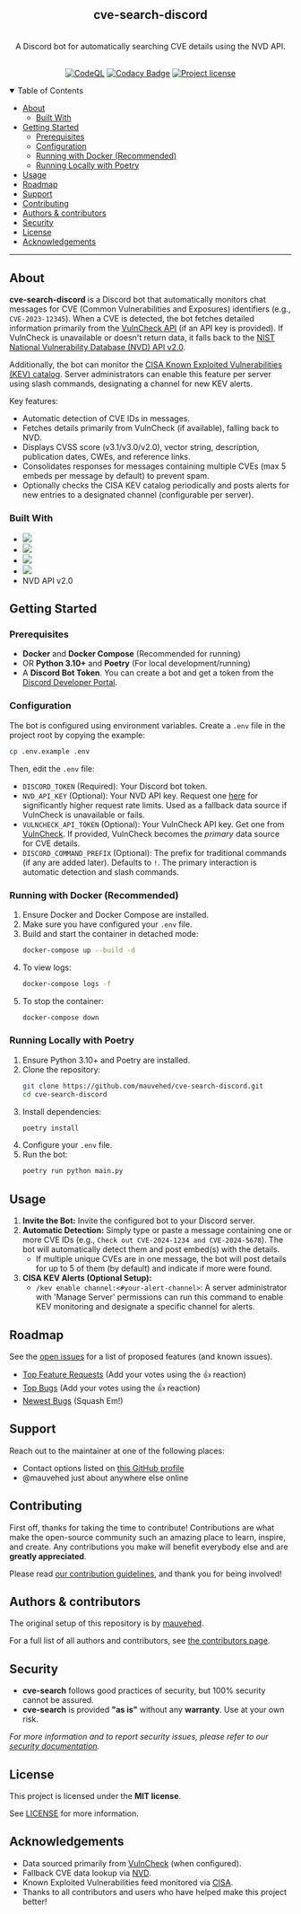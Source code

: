 <h1 align="center">
  <a href="https://github.com/mauvehed/cve-search-discord">
    <!-- Update link/image if logo exists -->
    <!-- <img src="docs/images/cve-search_logo.png" alt="cve-search Logo" width="100" height="100"> -->
  </a>
</h1>

<div align="center">
  <h2>cve-search-discord</h2>
  <br />
  A Discord bot for automatically searching CVE details using the NVD API.
  <br />
</div>

<div align="center">
<br />

[![CodeQL](https://github.com/mauvehed/cve-search-discord/actions/workflows/codeql-analysis.yml/badge.svg?branch=main)](https://github.com/mauvehed/cve-search-discord/actions/workflows/codeql-analysis.yml)
[![Codacy Badge](https://app.codacy.com/project/badge/Grade/4ec1fc69d8a14048a80124167f6f7664)](https://www.codacy.com/gh/mauvehed/cve-search-discord/dashboard)
[![Project license](https://img.shields.io/github/license/mauvehed/cve-search-discord.svg?style=flat-square)](LICENSE)

</div>

<details open="open">
<summary>Table of Contents</summary>

- [About](#about)
  - [Built With](#built-with)
- [Getting Started](#getting-started)
  - [Prerequisites](#prerequisites)
  - [Configuration](#configuration)
  - [Running with Docker (Recommended)](#running-with-docker-recommended)
  - [Running Locally with Poetry](#running-locally-with-poetry)
- [Usage](#usage)
- [Roadmap](#roadmap)
- [Support](#support)
- [Contributing](#contributing)
- [Authors & contributors](#authors--contributors)
- [Security](#security)
- [License](#license)
- [Acknowledgements](#acknowledgements)

</details>

---

## About

**cve-search-discord** is a Discord bot that automatically monitors chat messages for CVE (Common Vulnerabilities and Exposures) identifiers (e.g., `CVE-2023-12345`). When a CVE is detected, the bot fetches detailed information primarily from the [VulnCheck API](https://vulncheck.com/) (if an API key is provided). If VulnCheck is unavailable or doesn't return data, it falls back to the [NIST National Vulnerability Database (NVD) API v2.0](https://nvd.nist.gov/developers/vulnerabilities).

Additionally, the bot can monitor the [CISA Known Exploited Vulnerabilities (KEV) catalog](https://www.cisa.gov/known-exploited-vulnerabilities-catalog). Server administrators can enable this feature per server using slash commands, designating a channel for new KEV alerts.

Key features:
*   Automatic detection of CVE IDs in messages.
*   Fetches details primarily from VulnCheck (if available), falling back to NVD.
*   Displays CVSS score (v3.1/v3.0/v2.0), vector string, description, publication dates, CWEs, and reference links.
*   Consolidates responses for messages containing multiple CVEs (max 5 embeds per message by default) to prevent spam.
*   Optionally checks the CISA KEV catalog periodically and posts alerts for new entries to a designated channel (configurable per server).

### Built With

*   <img src="https://img.shields.io/badge/Python-3.10-3776AB?style=for-the-badge&logo=python&logoColor=white" />
*   <img src="https://img.shields.io/badge/discord.py-2.5.2-5865F2?style=for-the-badge&logo=discord&logoColor=white" />
*   <img src="https://img.shields.io/badge/Poetry-1.8-60A5FA?style=for-the-badge&logo=poetry&logoColor=white" />
*   <img src="https://img.shields.io/badge/Docker-26.1-0db7ed?style=for-the-badge&logo=docker&logoColor=white" />
*   NVD API v2.0

## Getting Started

### Prerequisites

*   **Docker** and **Docker Compose** (Recommended for running)
*   OR **Python 3.10+** and **Poetry** (For local development/running)
*   A **Discord Bot Token**. You can create a bot and get a token from the [Discord Developer Portal](https://discord.com/developers/applications).

### Configuration

The bot is configured using environment variables. Create a `.env` file in the project root by copying the example:

```bash
cp .env.example .env
```

Then, edit the `.env` file:

*   `DISCORD_TOKEN` (Required): Your Discord bot token.
*   `NVD_API_KEY` (Optional): Your NVD API key. Request one [here](https://nvd.nist.gov/developers/request-an-api-key) for significantly higher request rate limits. Used as a fallback data source if VulnCheck is unavailable or fails.
*   `VULNCHECK_API_TOKEN` (Optional): Your VulnCheck API key. Get one from [VulnCheck](https://vulncheck.com/). If provided, VulnCheck becomes the *primary* data source for CVE details.
*   `DISCORD_COMMAND_PREFIX` (Optional): The prefix for traditional commands (if any are added later). Defaults to `!`. The primary interaction is automatic detection and slash commands.

### Running with Docker (Recommended)

1.  Ensure Docker and Docker Compose are installed.
2.  Make sure you have configured your `.env` file.
3.  Build and start the container in detached mode:
    ```bash
    docker-compose up --build -d
    ```
4.  To view logs:
    ```bash
    docker-compose logs -f
    ```
5.  To stop the container:
    ```bash
    docker-compose down
    ```

### Running Locally with Poetry

1.  Ensure Python 3.10+ and Poetry are installed.
2.  Clone the repository:
    ```bash
    git clone https://github.com/mauvehed/cve-search-discord.git
    cd cve-search-discord
    ```
3.  Install dependencies:
    ```bash
    poetry install
    ```
4.  Configure your `.env` file.
5.  Run the bot:
    ```bash
    poetry run python main.py
    ```

## Usage

1.  **Invite the Bot:** Invite the configured bot to your Discord server.
2.  **Automatic Detection:** Simply type or paste a message containing one or more CVE IDs (e.g., `Check out CVE-2024-1234 and CVE-2024-5678`). The bot will automatically detect them and post embed(s) with the details.
    *   If multiple unique CVEs are in one message, the bot will post details for up to 5 of them (by default) and indicate if more were found.
3.  **CISA KEV Alerts (Optional Setup):**
    *   `/kev enable channel:<#your-alert-channel>`: A server administrator with 'Manage Server' permissions can run this command to enable KEV monitoring and designate a specific channel for alerts.

## Roadmap

See the [open issues](https://github.com/mauvehed/cve-search-discord/issues) for a list of proposed features (and known issues).

- [Top Feature Requests](https://github.com/mauvehed/cve-search-discord/issues?q=label%3Aenhancement+is%3Aopen+sort%3Areactions-%2B1-desc) (Add your votes using the 👍 reaction)
- [Top Bugs](https://github.com/mauvehed/cve-search-discord/issues?q=is%3Aissue+is%3Aopen+label%3Abug+sort%3Areactions-%2B1-desc) (Add your votes using the 👍 reaction)
- [Newest Bugs](https://github.com/mauvehed/cve-search-discord/issues?q=is%3Aopen+is%3Aissue+label%3Abug) (Squash Em!)

## Support

Reach out to the maintainer at one of the following places:

- Contact options listed on [this GitHub profile](https://github.com/mauvehed)
- @mauvehed just about anywhere else online

## Contributing

First off, thanks for taking the time to contribute! Contributions are what make the open-source community such an amazing place to learn, inspire, and create. Any contributions you make will benefit everybody else and are **greatly appreciated**.


Please read [our contribution guidelines](docs/CONTRIBUTING.md), and thank you for being involved!

## Authors & contributors

The original setup of this repository is by [mauvehed](https://github.com/mauvehed).

For a full list of all authors and contributors, see [the contributors page](https://github.com/mauvehed/cve-search-discord/contributors).

## Security

- **cve-search** follows good practices of security, but 100% security cannot be assured.
- **cve-search** is provided **"as is"** without any **warranty**. Use at your own risk.

_For more information and to report security issues, please refer to our [security documentation](docs/SECURITY.md)._

## License

This project is licensed under the **MIT license**.

See [LICENSE](LICENSE) for more information.

## Acknowledgements

*   Data sourced primarily from [VulnCheck](https://vulncheck.com/) (when configured).
*   Fallback CVE data lookup via [NVD](https://nvd.nist.gov).
*   Known Exploited Vulnerabilities feed monitored via [CISA](https://www.cisa.gov/known-exploited-vulnerabilities-catalog).
*   Thanks to all contributors and users who have helped make this project better!

